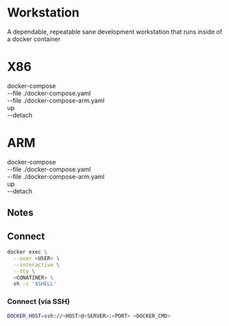 # Workstation

A dependable, repeatable sane development workstation that runs inside of a docker container

# X86
docker-compose \
  --file ./docker-compose.yaml \
  --file ./docker-compose-arm.yaml \
  up \
  --detach

# ARM
docker-compose \
  --file ./docker-compose.yaml \
  --file ./docker-compose-arm.yaml \
  up \
  --detach

## Notes

## Connect
```bash
docker exec \
  --user <USER> \
  --interactive \
  --tty \
  <CONATINER> \
  sh -c '$SHELL'
```

### Connect (via SSH)

```bash
DOCKER_HOST=ssh://<HOST>@<SERVER>:<PORT> <DOCKER_CMD>
```
